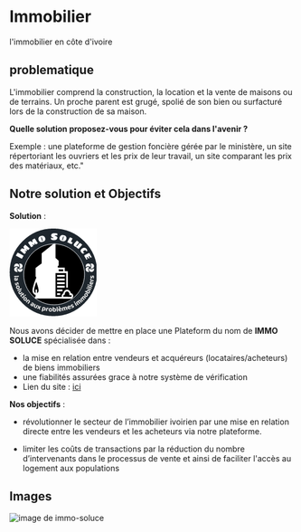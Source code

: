 # Immobilier

l'immobilier en côte d'ivoire

## problematique 

L'immobilier comprend la construction, la location et la vente de maisons ou de terrains.
Un proche parent est grugé, spolié de son bien ou surfacturé lors de la construction de sa maison.

**Quelle solution proposez-vous pour éviter cela dans l'avenir ?**

Exemple : une plateforme de gestion foncière gérée par le ministère, un site répertoriant les ouvriers et les prix de leur travail, un site comparant les prix des matériaux, etc."

## Notre solution et Objectifs

**Solution** : 

![image de immo-soluce](./src/assets/logo.png)

Nous avons décider de mettre en place une Plateform du nom de **IMMO SOLUCE** spécialisée dans :
* la mise en relation entre vendeurs et acquéreurs (locataires/acheteurs) de biens immobiliers
* une fiabilités assurées grace à notre système de vérification
* Lien du site : [ici](https://immo-soluce.web.app/)

**Nos objectifs** :

* révolutionner le secteur de l’immobilier ivoirien par une mise en relation directe entre les vendeurs et les acheteurs via notre plateforme.

* limiter les coûts de transactions par la réduction du nombre d’intervenants dans le processus de vente et ainsi de faciliter l'accès au logement aux populations

## Images

![image de immo-soluce](./data/immo-soluce.png)

